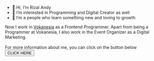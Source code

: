 - 👋 Hi, I’m Rizal Andy
- 👀 I’m interested in Programming and Digital Creator as well
- 🌱 I’m a people who learn something new and loving to growth

Now I work in <a href="https://vokanesia.id/">Vokanesia</a> as a Frontend Programmer. Apart from being a Programmer at Vokanesia, I also work in the Event Organizer as a Digital Marketing. <br><br>
For more information about me, you can click on the button below <br>
<a href="#"><button>CLICK HERE</button></a>


